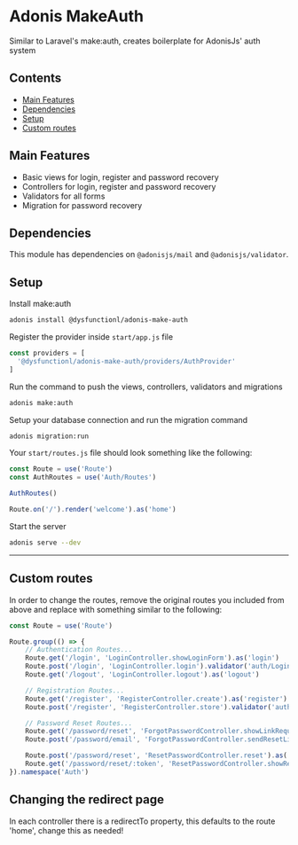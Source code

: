 # Adonis MakeAuth

Similar to Laravel's make:auth, creates boilerplate for AdonisJs' auth system

## Contents
- [Main Features](#main-features)
- [Dependencies](#dependencies)
- [Setup](#setup)
- [Custom routes](#custom-routes)

## Main Features

* Basic views for login, register and password recovery
* Controllers for login, register and password recovery
* Validators for all forms
* Migration for password recovery

## Dependencies

This module has dependencies on `@adonisjs/mail` and `@adonisjs/validator`.

## Setup

Install make:auth
```bash
adonis install @dysfunctionl/adonis-make-auth
```

Register the provider inside `start/app.js` file
```js
const providers = [
  '@dysfunctionl/adonis-make-auth/providers/AuthProvider'
]
```

Run the command to push the views, controllers, validators and migrations
```bash
adonis make:auth
```

Setup your database connection and run the migration command
```bash
adonis migration:run
```

Your `start/routes.js` file should look something like the following:
```js
const Route = use('Route')
const AuthRoutes = use('Auth/Routes')

AuthRoutes()

Route.on('/').render('welcome').as('home')
```

Start the server
```bash
adonis serve --dev
```

---

## Custom routes

In order to change the routes, remove the original routes you included from above and replace with something similar to the following:

```js
const Route = use('Route')

Route.group(() => {
    // Authentication Routes...
    Route.get('/login', 'LoginController.showLoginForm').as('login')
    Route.post('/login', 'LoginController.login').validator('auth/LoginValidator')
    Route.get('/logout', 'LoginController.logout').as('logout')

    // Registration Routes...
    Route.get('/register', 'RegisterController.create').as('register')
    Route.post('/register', 'RegisterController.store').validator('auth/RegisterValidator')

    // Password Reset Routes...
    Route.get('/password/reset', 'ForgotPasswordController.showLinkRequestForm').as('password.request')
    Route.post('/password/email', 'ForgotPasswordController.sendResetLinkEmail').as('password.email').validator('auth/ForgotPasswordValidator')

    Route.post('/password/reset', 'ResetPasswordController.reset').as('password.reset').validator('auth/ResetPasswordValidator')
    Route.get('/password/reset/:token', 'ResetPasswordController.showResetForm').as('password.reset')
}).namespace('Auth')
```

## Changing the redirect page

In each controller there is a redirectTo property, this defaults to the route 'home', change this as needed!